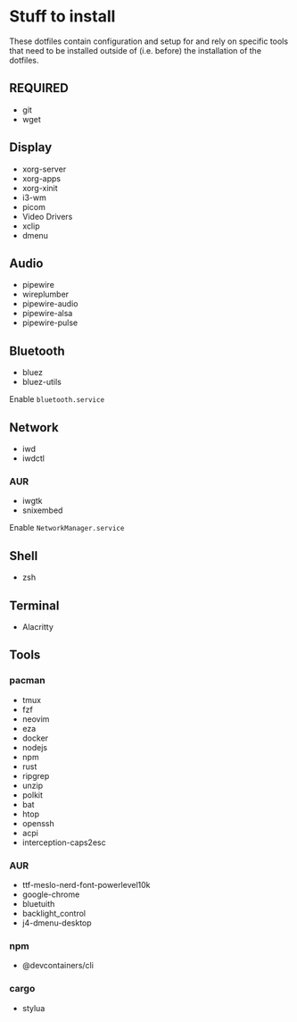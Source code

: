 # Stuff to install

These dotfiles contain configuration and setup for and rely on specific tools
that need to be installed outside of (i.e. before) the installation of the dotfiles.

## REQUIRED

- git
- wget

## Display

- xorg-server
- xorg-apps
- xorg-xinit
- i3-wm
- picom
- Video Drivers
- xclip
- dmenu

## Audio

- pipewire
- wireplumber
- pipewire-audio
- pipewire-alsa
- pipewire-pulse

## Bluetooth

- bluez
- bluez-utils

Enable `bluetooth.service`

## Network

- iwd
- iwdctl

### AUR

- iwgtk
- snixembed

Enable `NetworkManager.service`

## Shell

- zsh

## Terminal

- Alacritty

## Tools

### pacman

- tmux
- fzf
- neovim
- eza
- docker
- nodejs
- npm
- rust
- ripgrep
- unzip
- polkit
- bat
- htop
- openssh
- acpi
- interception-caps2esc

### AUR

- ttf-meslo-nerd-font-powerlevel10k
- google-chrome
- bluetuith
- backlight_control
- j4-dmenu-desktop

### npm

- @devcontainers/cli

### cargo

- stylua
